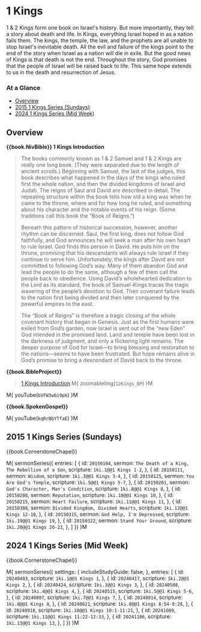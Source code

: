 # 1 Kings

1 & 2 Kings form one book on Israel's history. But more importantly,
they tell a story about death and life. In Kings, everything Israel
hoped in as a nation fails them. The kings, the temple, the law, and
the prophets are all unable to stop Israel's inevitable death. All the
evil and failure of the kings point to the end of the story when
Israel as a nation will die in exile. But the good news of Kings is
that death is not the end. Throughout the story, God promises that the
people of Israel will be raised back to life. This same hope extends
to us in the death and resurrection of Jesus.


### At a Glance

- [Overview](#overview)
- [2015 1 Kings Series (Sundays)](#2015-1-kings-series-sundays)
- [2024 1 Kings Series (Mid Week)](#2024-1-kings-series-mid-week)


## Overview

**{{book.NivBible}} 1 Kings Introduction**

> The books commonly known as 1 & 2 Samuel and 1 & 2 Kings are really
> one long book. (They were separated due to the length of ancient
> scrolls.) Beginning with Samuel, the last of the judges, this book
> describes what happened in the days of the kings who ruled first the
> whole nation, and then the divided kingdoms of Israel and Judah. The
> reigns of Saul and David are described in detail. The repeating
> structure within the book tells how old a king was when he came to the
> throne, where and for how long he ruled, and something about his
> character and the notable events of his reign. (Some traditions call
> this book the “Book of Reigns.”)
> 
> Beneath this pattern of historical succession, however, another rhythm
> can be discerned. Saul, the first king, does not follow God
> faithfully, and God announces he will seek a man after his own heart
> to rule Israel. God finds this person in David. He puts him on the
> throne, promising that his descendants will always rule Israel if they
> continue to serve him. Unfortunately, the kings after David are not
> committed to following God’s way. Many of them abandon God and lead
> the people to do the same, although a few of them call the people back
> to obedience. Using David’s wholehearted dedication to the Lord as its
> standard, the book of Samuel-Kings traces the tragic wavering of the
> people’s devotion to God. Their covenant failure leads to the nation
> first being divided and then later conquered by the powerful empires
> to the east.
> 
> The “Book of Reigns” is therefore a tragic closing of the whole
> covenant history that began in Genesis. Just as the first humans were
> exiled from God’s garden, now Israel is sent out of the “new Eden” God
> intended in the promised land. Land and temple have been lost in the
> darkness of judgment, and only a flickering light remains. The deeper
> purpose of God for Israel—to bring blessing and restoration to the
> nations—seems to have been frustrated. But hope remains alive in God’s
> promise to bring a descendant of David back to the throne.


**{{book.BibleProject}}**

> [1 Kings Introduction](https://bibleproject.com/explore/video/kings/)
M{ zoomableImg(`12Kings_BP`) }M

M{ youTube(`bVFW3wbi9pk`) }M


**{{book.SpokenGospel}}**

M{ youTube(`kqRrBbYTfaE`) }M

## 2015 1 Kings Series (Sundays)

{{book.CornerstoneChapel}}

M{ sermonSeries({
  entries: [
    { id: `20150104`, sermon: `The Death of a King, The Rebellion of a Son`, scripture: `1ki.1@@1 Kings 1-2`,    },
    { id: `20150111`, sermon: `Wisdom`,                                      scripture: `1ki.3@@1 Kings 3-4`,    },
    { id: `20150125`, sermon: `You Are God's Temple`,                        scripture: `1ki.5@@1 Kings 5-7`,    },
    { id: `20150201`, sermon: `God's Character, Man's Condition`,            scripture: `1ki.8@@1 Kings 8`,      },
    { id: `20150208`, sermon: `Reputation`,                                  scripture: `1ki.10@@1 Kings 10`,    },
    { id: `20150215`, sermon: `Heart Failure`,                               scripture: `1ki.11@@1 Kings 11`,    },
    { id: `20150308`, sermon: `Divided Kingdom, Divided Hearts`,             scripture: `1ki.12@@1 Kings 12-18`, },
    { id: `20150315`, sermon: `God Help, I'm Depressed`,                     scripture: `1ki.19@@1 Kings 19`,    },
    { id: `20150322`, sermon: `Stand Your Ground`,                           scripture: `1ki.20@@1 Kings 20-22`, },
  ]
}) }M

## 2024 1 Kings Series (Mid Week)

{{book.CornerstoneChapel}}

M{ sermonSeries({
  settings: {
    includeStudyGuide: false,
  },
  entries: [
    { id: `20240403`, scripture: `1ki.1@@1 Kings 1`,            },
    { id: `20240417`, scripture: `1ki.2@@1 Kings 2`,            },
    { id: `20240424`, scripture: `1ki.3@@1 Kings 3`,            },
    { id: `20240508`, scripture: `1ki.4@@1 Kings 4`,            },
    { id: `20240515`, scripture: `1ki.5@@1 Kings 5-6`,          },
    { id: `20240807`, scripture: `1ki.7@@1 Kings 7`,            },
    { id: `20240814`, scripture: `1ki.8@@1 Kings 8`,            },
    { id: `20240821`, scripture: `1ki.8@@1 Kings 8:54-9:28`,    },
    { id: `20240918`, scripture: `1ki.10@@1 Kings 10:1-11:21`,  },
    { id: `20241009`, scripture: `1ki.11@@1 Kings 11:22-12:33`, },
    { id: `20241106`, scripture: `1ki.13@@1 Kings 13`,          },
  ]
}) }M
